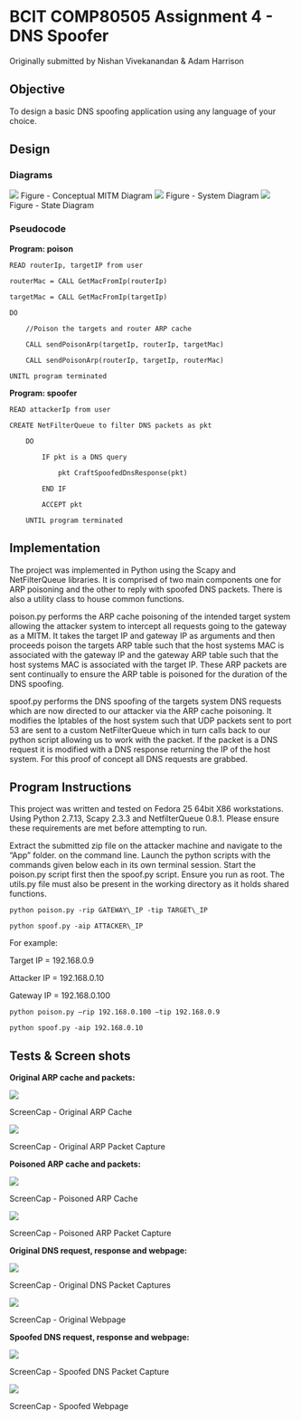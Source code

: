 # BCIT COMP80505 Assignment 4 - DNS Spoofer

Originally submitted by Nishan Vivekanandan & Adam Harrison

## Objective 

To design a basic DNS spoofing application using any language of your choice.

## Design

### Diagrams


![](.//media/diagram1.png)
Figure - Conceptual MITM Diagram
![](.//media/diagram2.png)
Figure - System Diagram
![](.//media/diagram3.png)
Figure - State Diagram

### Pseudocode

**Program: poison**
```
READ routerIp, targetIP from user

routerMac = CALL GetMacFromIp(routerIp)

targetMac = CALL GetMacFromIp(targetIp)

DO

    //Poison the targets and router ARP cache

    CALL sendPoisonArp(targetIp, routerIp, targetMac)

    CALL sendPoisonArp(routerIp, targetIp, routerMac)

UNITL program terminated
```
**Program: spoofer**
```
READ attackerIp from user

CREATE NetFilterQueue to filter DNS packets as pkt

    DO

        IF pkt is a DNS query

            pkt CraftSpoofedDnsResponse(pkt)

        END IF

        ACCEPT pkt

    UNTIL program terminated
```
## Implementation

The project was implemented in Python using the Scapy and NetFilterQueue
libraries. It is comprised of two main components one for ARP poisoning
and the other to reply with spoofed DNS packets. There is also a utility
class to house common functions.

­­­­poison.py performs the ARP cache poisoning of the intended target
system allowing the attacker system to intercept all requests going to
the gateway as a MITM. It takes the target IP and gateway IP as
arguments and then proceeds poison the targets ARP table such that the
host systems MAC is associated with the gateway IP and the gateway ARP
table such that the host systems MAC is associated with the target IP.
These ARP packets are sent continually to ensure the ARP table is
poisoned for the duration of the DNS spoofing.

spoof.py performs the DNS spoofing of the targets system DNS requests
which are now directed to our attacker via the ARP cache poisoning. It
modifies the Iptables of the host system such that UDP packets sent to
port 53 are sent to a custom NetFilterQueue which in turn calls back to
our python script allowing us to work with the packet. If the packet is
a DNS request it is modified with a DNS response returning the IP of the
host system. For this proof of concept all DNS requests are grabbed.

## Program Instructions

This project was written and tested on Fedora 25 64bit X86 workstations.
Using Python 2.7.13, Scapy 2.3.3 and NetfilterQueue 0.8.1. Please ensure
these requirements are met before attempting to run.

Extract the submitted zip file on the attacker machine and navigate to
the “App” folder. on the command line. Launch the python scripts with
the commands given below each in its own terminal session. Start the
poison.py script first then the spoof.py script. Ensure you run as root.
The utils.py file must also be present in the working directory as it
holds shared functions.

`python poison.py -rip GATEWAY\_IP -tip TARGET\_IP`

`python spoof.py -aip ATTACKER\_IP `

For example:

Target IP = 192.168.0.9

Attacker IP = 192.168.0.10

Gateway IP = 192.168.0.100

`python poison.py –rip 192.168.0.100 –tip 192.168.0.9`

`python spoof.py -aip 192.168.0.10`

## Tests & Screen shots

**Original ARP cache and packets:**

![](.//media/image4.png)

ScreenCap - Original ARP Cache

![](.//media/image5.png)

ScreenCap - Original ARP Packet Capture

**Poisoned ARP cache and packets:**

![](.//media/image6.png)

ScreenCap - Poisoned ARP Cache

![](.//media/image7.png)

ScreenCap - Poisoned ARP Packet Capture

**Original DNS request, response and webpage:**

![](.//media/image8.png)

ScreenCap - Original DNS Packet Captures

![](.//media/image9.png)

ScreenCap - Original Webpage

**Spoofed DNS request, response and webpage:**

![](.//media/image10.png)

ScreenCap - Spoofed DNS Packet Capture

![](.//media/image11.png)

ScreenCap - Spoofed Webpage
